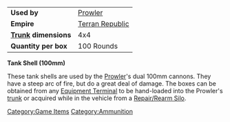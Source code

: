 |                                           |                                                |
| ----------------------------------------- | ---------------------------------------------- |
| **Used by**                               | [Prowler](/Prowler "wikilink")                 |
| **Empire**                                | [Terran Republic](/Terran_Republic "wikilink") |
| **[Trunk](/Trunk "wikilink") dimensions** | 4x4                                            |
| **Quantity per box**                      | 100 Rounds                                     |

**Tank Shell (100mm)**

These tank shells are used by the [Prowler](/Prowler "wikilink")'s dual
100mm cannons. They have a steep arc of fire, but do a great deal of
damage. The boxes can be obtained from any [Equipment
Terminal](/Equipment_Terminal "wikilink") to be hand-loaded into the
Prowler's [trunk](/trunk "wikilink") or acquired while in the vehicle
from a [Repair/Rearm Silo](/Repair/Rearm_Silo "wikilink").

[Category:Game Items](/Category:Game_Items "wikilink")
[Category:Ammunition](/Category:Ammunition "wikilink")

